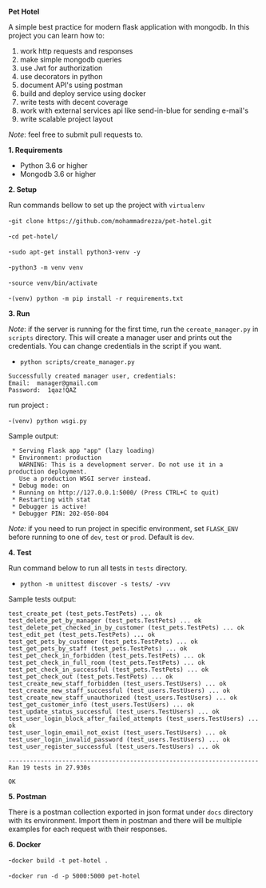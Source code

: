 **Pet Hotel**

A simple best practice for modern flask application with mongodb.
In this project you can learn how to:
1. work http requests and responses
2. make simple mongodb queries
3. use Jwt for authorization
4. use decorators in python
5. document API's using postman
6. build and deploy service using docker
7. write tests with decent coverage
8. work with external services api like send-in-blue for sending e-mail's
9. write scalable project layout

_Note_: feel free to submit pull requests to.

**1. Requirements**

- Python 3.6 or higher
- Mongodb 3.6 or higher

**2. Setup**

Run commands bellow to set up the project with `virtualenv`

-`git clone https://github.com/mohammadrezza/pet-hotel.git`

-`cd pet-hotel/`

-`sudo apt-get install python3-venv -y`

-`python3 -m venv venv`

-`source venv/bin/activate`

-`(venv) python -m pip install -r requirements.txt`

**3. Run**

_Note_: if the server is running for the first time,
run the `cereate_manager.py` in `scripts` directory.
This will create a manager user and prints out the credentials.
You can change credentials in the script if you want.

- `python scripts/create_manager.py`
```angular2html
Successfully created manager user, credentials:
Email:  manager@gmail.com
Password:  1qaz!QAZ
```

run project :

-`(venv) python wsgi.py`

Sample output:
```angular2html
 * Serving Flask app "app" (lazy loading)
 * Environment: production
   WARNING: This is a development server. Do not use it in a production deployment.
   Use a production WSGI server instead.
 * Debug mode: on
 * Running on http://127.0.0.1:5000/ (Press CTRL+C to quit)
 * Restarting with stat
 * Debugger is active!
 * Debugger PIN: 202-050-804
```

_Note:_ if you need to run project in specific environment,
set `FLASK_ENV` before running to one of `dev`, `test` or `prod`.
Default is `dev`.

**4. Test**

Run command below to run all tests in `tests` directory.
- `python -m unittest discover -s tests/ -vvv`

Sample tests output:
```angular2html
test_create_pet (test_pets.TestPets) ... ok
test_delete_pet_by_manager (test_pets.TestPets) ... ok
test_delete_pet_checked_in_by_customer (test_pets.TestPets) ... ok
test_edit_pet (test_pets.TestPets) ... ok
test_get_pets_by_customer (test_pets.TestPets) ... ok
test_get_pets_by_staff (test_pets.TestPets) ... ok
test_pet_check_in_forbidden (test_pets.TestPets) ... ok
test_pet_check_in_full_room (test_pets.TestPets) ... ok
test_pet_check_in_successful (test_pets.TestPets) ... ok
test_pet_check_out (test_pets.TestPets) ... ok
test_create_new_staff_forbidden (test_users.TestUsers) ... ok
test_create_new_staff_successful (test_users.TestUsers) ... ok
test_create_new_staff_unauthorized (test_users.TestUsers) ... ok
test_get_customer_info (test_users.TestUsers) ... ok
test_update_status_successful (test_users.TestUsers) ... ok
test_user_login_block_after_failed_attempts (test_users.TestUsers) ... ok
test_user_login_email_not_exist (test_users.TestUsers) ... ok
test_user_login_invalid_password (test_users.TestUsers) ... ok
test_user_register_successful (test_users.TestUsers) ... ok

----------------------------------------------------------------------
Ran 19 tests in 27.930s

OK

```

**5. Postman**

There is a postman collection exported in json format under `docs` directory
with its environment. Import them in postman and there will be multiple
examples for each request with their responses.

**6. Docker**

-`docker build -t pet-hotel .`

-`docker run -d -p 5000:5000 pet-hotel`